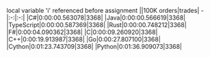 local variable 'i' referenced before assignment
||100K orders|trades|
-|:-:|:-:|
|C#|0:00:00.563078|3368|
|Java|0:00:00.566619|3368|
|TypeScript|0:00:00.587369|3368|
|Rust|0:00:00.748212|3368|
|F#|0:00:04.090362|3368|
|C|0:00:09.260920|3368|
|C++|0:00:19.913987|3368|
|Go|0:00:27.807100|3368|
|Cython|0:01:23.743709|3368|
|Python|0:01:36.909073|3368|


